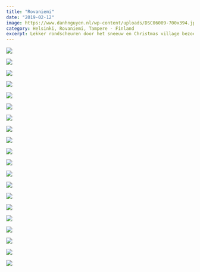 ```yaml
---
title: "Rovaniemi"
date: "2019-02-12"
image: https://www.danhnguyen.nl/wp-content/uploads/DSC06009-700x394.jpg
category: Helsinki, Rovaniemi, Tampere - Finland
excerpt: Lekker rondscheuren door het sneeuw en Christmas village bezoeken...
---
```


![](https://www.danhnguyen.nl/wp-content/uploads/DSC05656-700x394.jpg)

![](https://www.danhnguyen.nl/wp-content/uploads/DSC05668-700x394.jpg)

![](https://www.danhnguyen.nl/wp-content/uploads/20190211_084739-700x394.jpg)

![](https://www.danhnguyen.nl/wp-content/uploads/20190211_090642-700x394.jpg)

![](https://www.danhnguyen.nl/wp-content/uploads/20190211_093002-700x394.jpg)

![](https://www.danhnguyen.nl/wp-content/uploads/20190211_093046-700x394.jpg)

![](https://www.danhnguyen.nl/wp-content/uploads/20190211_132817-700x394.jpg)

![](https://www.danhnguyen.nl/wp-content/uploads/20190211_132455-700x360.jpg)

![](https://www.danhnguyen.nl/wp-content/uploads/20190211_111511-700x394.jpg)

![](https://www.danhnguyen.nl/wp-content/uploads/20190211_132805-700x394.jpg)

![](https://www.danhnguyen.nl/wp-content/uploads/20190211_150127-700x394.jpg)

![](https://www.danhnguyen.nl/wp-content/uploads/20190211_191834-700x394.jpg)

![](https://www.danhnguyen.nl/wp-content/uploads/20190212_085836-700x394.jpg)

![](https://www.danhnguyen.nl/wp-content/uploads/20190212_134451-700x394.jpg)

![](https://www.danhnguyen.nl/wp-content/uploads/20190212_134455-700x394.jpg)

![](https://www.danhnguyen.nl/wp-content/uploads/DSC05798-700x394.jpg)

![](https://www.danhnguyen.nl/wp-content/uploads/DSC05831-700x394.jpg)

![](https://www.danhnguyen.nl/wp-content/uploads/DSC06019-700x394.jpg)

![](https://www.danhnguyen.nl/wp-content/uploads/DSC06025-700x394.jpg)

![](https://www.danhnguyen.nl/wp-content/uploads/DSC06009-700x394.jpg)
